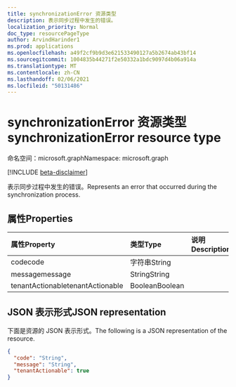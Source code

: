 ```yaml
---
title: synchronizationError 资源类型
description: 表示同步过程中发生的错误。
localization_priority: Normal
doc_type: resourcePageType
author: ArvindHarinder1
ms.prod: applications
ms.openlocfilehash: a49f2cf9b9d3e621533490127a5b2674ab43bf14
ms.sourcegitcommit: 1004835b44271f2e50332a1bdc9097d4b06a914a
ms.translationtype: MT
ms.contentlocale: zh-CN
ms.lasthandoff: 02/06/2021
ms.locfileid: "50131486"
---
```

# <a name="synchronizationerror-resource-type"></a><span data-ttu-id="ee22a-103">synchronizationError 资源类型</span><span class="sxs-lookup"><span data-stu-id="ee22a-103">synchronizationError resource type</span></span>

<span data-ttu-id="ee22a-104">命名空间：microsoft.graph</span><span class="sxs-lookup"><span data-stu-id="ee22a-104">Namespace: microsoft.graph</span></span>

[!INCLUDE [beta-disclaimer](../../includes/beta-disclaimer.md)]

<span data-ttu-id="ee22a-105">表示同步过程中发生的错误。</span><span class="sxs-lookup"><span data-stu-id="ee22a-105">Represents an error that occurred during the synchronization process.</span></span>

## <a name="properties"></a><span data-ttu-id="ee22a-106">属性</span><span class="sxs-lookup"><span data-stu-id="ee22a-106">Properties</span></span>

<!-- Add descriptions for the properties. -->
| <span data-ttu-id="ee22a-107">属性</span><span class="sxs-lookup"><span data-stu-id="ee22a-107">Property</span></span>     | <span data-ttu-id="ee22a-108">类型</span><span class="sxs-lookup"><span data-stu-id="ee22a-108">Type</span></span>   |<span data-ttu-id="ee22a-109">说明</span><span class="sxs-lookup"><span data-stu-id="ee22a-109">Description</span></span>|
|:---------------|:--------|:----------|
|<span data-ttu-id="ee22a-110">code</span><span class="sxs-lookup"><span data-stu-id="ee22a-110">code</span></span>|<span data-ttu-id="ee22a-111">字符串</span><span class="sxs-lookup"><span data-stu-id="ee22a-111">String</span></span>||
|<span data-ttu-id="ee22a-112">message</span><span class="sxs-lookup"><span data-stu-id="ee22a-112">message</span></span>|<span data-ttu-id="ee22a-113">String</span><span class="sxs-lookup"><span data-stu-id="ee22a-113">String</span></span>||
|<span data-ttu-id="ee22a-114">tenantActionable</span><span class="sxs-lookup"><span data-stu-id="ee22a-114">tenantActionable</span></span>|<span data-ttu-id="ee22a-115">Boolean</span><span class="sxs-lookup"><span data-stu-id="ee22a-115">Boolean</span></span>||

## <a name="json-representation"></a><span data-ttu-id="ee22a-116">JSON 表示形式</span><span class="sxs-lookup"><span data-stu-id="ee22a-116">JSON representation</span></span>

<span data-ttu-id="ee22a-117">下面是资源的 JSON 表示形式。</span><span class="sxs-lookup"><span data-stu-id="ee22a-117">The following is a JSON representation of the resource.</span></span>

<!-- {
  "blockType": "resource",
  "optionalProperties": [

  ],
  "@odata.type": "microsoft.graph.synchronizationError"
}-->

```json
{
  "code": "String",
  "message": "String",
  "tenantActionable": true
}

```

<!-- uuid: 8fcb5dbc-d5aa-4681-8e31-b001d5168d79
2015-10-25 14:57:30 UTC -->
<!--
{
  "type": "#page.annotation",
  "description": "synchronizationError resource",
  "keywords": "",
  "section": "documentation",
  "tocPath": "",
  "suppressions": []
}
-->


